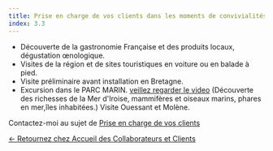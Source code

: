 ```yaml
---
title: Prise en charge de vos clients dans les moments de convivialités
index: 3.3
---
```


- Découverte de la gastronomie Française et des produits locaux, dégustation œnologique.
- Visites de la région et de sites touristiques en voiture ou en balade à pied.
- Visite préliminaire avant installation en Bretagne.
- Excursion dans le PARC MARIN. [ veillez regarder le video](/bateau) (Découverte des richesses de la Mer d'Iroise, mammifères et oiseaux marins, phares en mer,îles inhabitées.) 
Visite Ouessant et Molène.

Contactez-moi au sujet de [Prise en charge de vos clients](mailto:glynorpwood@gmail.com?subject=Prise%20en%20charge&body=Tapez%20%0Avotre%20message%20ici%0A)

[← Retournez chez Accueil des Collaborateurs et Clients](/posts/accueildesclients)
